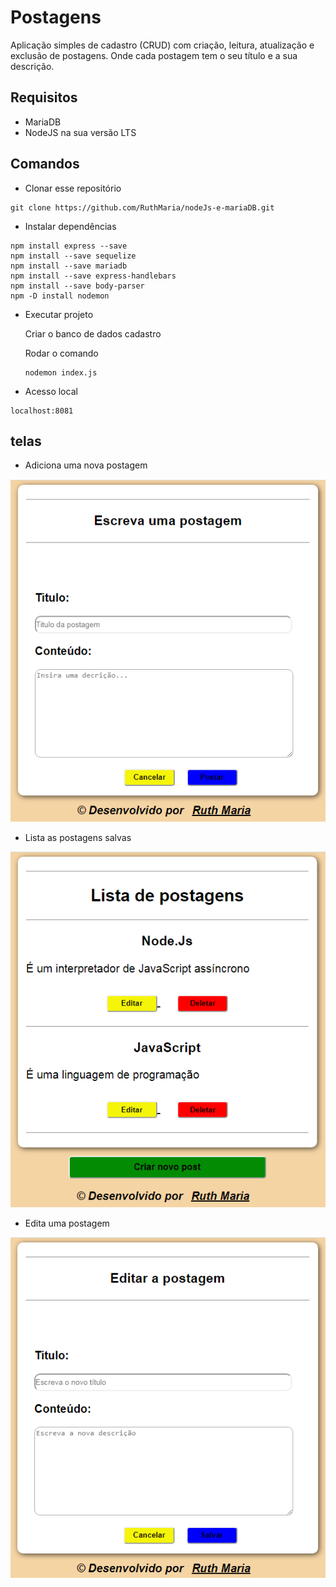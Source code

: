 # Postagens

 Aplicação simples de cadastro (CRUD) com criação, leitura, atualização e exclusão de postagens. Onde cada postagem tem o seu título e a sua descrição.
 
## Requisitos
- MariaDB
- NodeJS na sua versão LTS

## Comandos

- Clonar esse repositório
```
git clone https://github.com/RuthMaria/nodeJs-e-mariaDB.git
```

- Instalar dependências
```
npm install express --save
npm install --save sequelize
npm install --save mariadb
npm install --save express-handlebars
npm install --save body-parser
npm -D install nodemon
```

- Executar projeto

  Criar o banco de dados cadastro

  Rodar o comando
  ```
  nodemon index.js
  ```

- Acesso local
```
localhost:8081
```
 
## telas

- Adiciona uma nova postagem

![tela de cadastro](https://github.com/RuthMaria/nodeJs-e-mariaDB/blob/master/cadastro/postagens/formCRUD/images/cadastrarPostagem.png)

- Lista as postagens salvas

![home do site](https://github.com/RuthMaria/nodeJs-e-mariaDB/blob/master/cadastro/postagens/formCRUD/images/listarPostagens.png)

- Edita uma postagem

![tela de editar](https://github.com/RuthMaria/nodeJs-e-mariaDB/blob/master/cadastro/postagens/formCRUD/images/editarPostagem.png)

